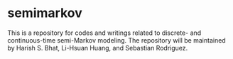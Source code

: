 # semimarkov
This is a repository for codes and writings related to discrete- and continuous-time semi-Markov modeling.  The repository will be maintained by Harish S. Bhat, Li-Hsuan Huang, and Sebastian Rodriguez.

